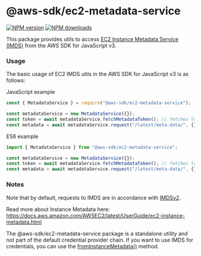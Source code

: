 # @aws-sdk/ec2-metadata-service

[![NPM version](https://img.shields.io/npm/v/@aws-sdk/ec2-metadata-service/latest.svg)](https://www.npmjs.com/package/@aws-sdk/ec2-metadata-service)
[![NPM downloads](https://img.shields.io/npm/dm/@aws-sdk/ec2-metadata-service.svg)](https://www.npmjs.com/package/@aws-sdk/ec2-metadata-service)

This package provides utils to access [EC2 Instance Metadata Service (IMDS)](https://docs.aws.amazon.com/AWSEC2/latest/UserGuide/ec2-instance-metadata.html) from the AWS SDK for JavaScript v3.

### Usage

The basic usage of EC2 IMDS utils in the AWS SDK for JavaScript v3 is as follows:

JavaScript example

```JavaScript
const { MetadataService } = require("@aws-sdk/ec2-metadata-service");

const metadataService = new MetadataService({});
const token = await metadataService.fetchMetadataToken(); // fetches token explicitly
const metadata = await metadataService.request("/latest/meta-data/", {}); // request metadata from IMDSv2 (uses a token to make the request by default if `disableFetchToken` is not set to true)
```

ES6 example

```JavaScript
import { MetadataService } from "@aws-sdk/ec2-metadata-service";

const metadataService = new MetadataService({});
const token = await metadataService.fetchMetadataToken(); // fetches token explicitly
const metadata = await metadataService.request("/latest/meta-data/", {}); // request metadata from IMDSv2 (uses a token to make the request by default if `disableFetchToken` is not set to true)
```

### Notes

Note that by default, requests to IMDS are in accordance with [IMDSv2](https://docs.aws.amazon.com/AWSEC2/latest/UserGuide/configuring-instance-metadata-service.html).

Read more about Instance Metadata here: https://docs.aws.amazon.com/AWSEC2/latest/UserGuide/ec2-instance-metadata.html

The @aws-sdk/ec2-metadata-service package is a standalone utility and not part of the default credential provider chain. If you want to use IMDS for credentials, you can use the [fromInstanceMetadata()](https://docs.aws.amazon.com/AWSJavaScriptSDK/v3/latest/Package/-aws-sdk-credential-providers/Variable/fromInstanceMetadata/) method.
